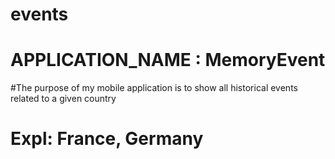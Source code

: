 # events

# APPLICATION_NAME : MemoryEvent

#The purpose of my mobile application is to show all historical events related to a given country

# Expl: France, Germany
